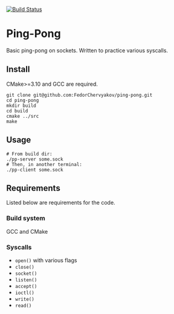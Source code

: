 [![Build Status](https://travis-ci.org/FedorChervyakov/ping-pong.svg?branch=travis)](https://travis-ci.org/FedorChervyakov/ping-pong)

# Ping-Pong
Basic ping-pong on sockets. Written to practice various syscalls.

## Install
CMake>=3.10 and GCC are required.
```
git clone git@github.com:FedorChervyakov/ping-pong.git
cd ping-pong
mkdir build
cd build
cmake ../src
make
```

## Usage
```
# From build dir:
./pp-server some.sock
# Then, in another terminal:
./pp-client some.sock
```

## Requirements
Listed below are requirements for the code.

### Build system
GCC and CMake

### Syscalls
- `open()` with various flags
- `close()`
- `socket()`
- `listen()`
- `accept()`
- `ioctl()`
- `write()`
- `read()`

